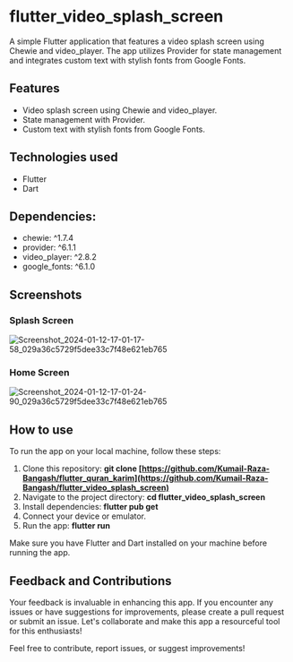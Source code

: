 # flutter_video_splash_screen
A simple Flutter application that features a video splash screen using Chewie and video_player. The app utilizes Provider for state management and integrates custom text with stylish fonts from Google Fonts.

## Features
- Video splash screen using Chewie and video_player.
- State management with Provider.
- Custom text with stylish fonts from Google Fonts.


## Technologies used
- Flutter 
- Dart

## Dependencies:
- chewie: ^1.7.4
- provider: ^6.1.1
- video_player: ^2.8.2
- google_fonts: ^6.1.0

## Screenshots
### Splash Screen
![Screenshot_2024-01-12-17-01-17-58_029a36c5729f5dee33c7f48e621eb765](https://github.com/Kumail-Raza-Bangash/flutter_video_splash_screen/assets/60749099/9e280e03-906d-4bd2-aa36-38467e6eee48)


### Home Screen
![Screenshot_2024-01-12-17-01-24-90_029a36c5729f5dee33c7f48e621eb765](https://github.com/Kumail-Raza-Bangash/flutter_video_splash_screen/assets/60749099/08989942-8cfe-4a06-a98e-aa911abdd17a)



## How to use
To run the app on your local machine, follow these steps:

1. Clone this repository: **git clone [https://github.com/Kumail-Raza-Bangash/flutter_quran_karim](https://github.com/Kumail-Raza-Bangash/flutter_video_splash_screen)**
2. Navigate to the project directory: **cd flutter_video_splash_screen**
3. Install dependencies: **flutter pub get**
4. Connect your device or emulator.
5. Run the app: **flutter run**

Make sure you have Flutter and Dart installed on your machine before running the app.


## Feedback and Contributions
Your feedback is invaluable in enhancing this app. If you encounter any issues or have suggestions for improvements, please create a pull request or submit an issue. Let's collaborate and make this app a resourceful tool for this enthusiasts!

Feel free to contribute, report issues, or suggest improvements!





